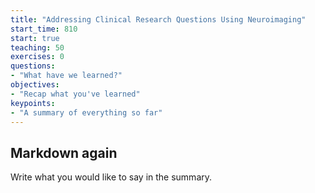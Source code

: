```yaml
---
title: "Addressing Clinical Research Questions Using Neuroimaging"
start_time: 810
start: true
teaching: 50
exercises: 0
questions:
- "What have we learned?"
objectives:
- "Recap what you've learned"
keypoints:
- "A summary of everything so far"
---
```


## Markdown again

Write what you would like to say in the summary.
